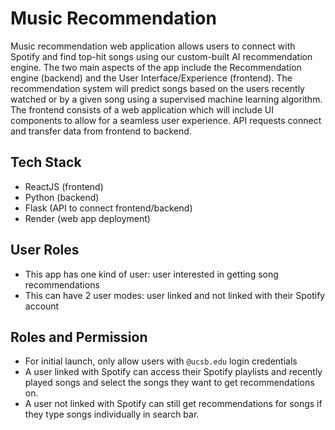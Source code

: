 # Music Recommendation

Music recommendation web application allows users to connect with Spotify and
find top-hit songs using our custom-built AI recommendation engine. The two
main aspects of the app include the Recommendation engine (backend) and the
User Interface/Experience (frontend). The recommendation system will predict
songs based on the users recently watched or by a given song using a
supervised machine learning algorithm. The frontend consists of a web
application which will include UI components to allow for a seamless user
experience. API requests connect and transfer data from frontend to backend.

## Tech Stack

- ReactJS (frontend)
- Python (backend)
- Flask (API to connect frontend/backend)
- Render (web app deployment)

## User Roles

- This app has one kind of user: user interested in getting song
  recommendations
- This can have 2 user modes: user linked and not linked with their Spotify
  account

## Roles and Permission

- For initial launch, only allow users with `@ucsb.edu` login credentials
- A user linked with Spotify can access their Spotify playlists and recently
  played songs and select the songs they want to get recommendations on.
- A user not linked with Spotify can still get recommendations for songs if
  they type songs individually in search bar.
